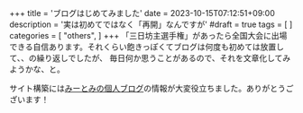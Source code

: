 +++
title = 'ブログはじめてみました'
date = 2023-10-15T07:12:51+09:00
description = '実は初めてではなく「再開」なんですが'
#draft = true
tags = [
]
categories = [
    "others",
]
+++
「三日坊主選手権」があったら全国大会に出場できる自信あります。それくらい飽きっぽくてブログは何度も初めては放置して、、の繰り返しでしたが、
毎日何か思うことがあるので、それを文章化してみようかな、と。   

サイト構築には[みーとみの個人ブログ](https://miiitomi.github.io/p/hugo/)の情報が大変役立ちました。ありがとうございます！
